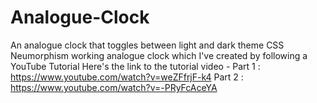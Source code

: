 # Analogue-Clock
An analogue clock that toggles between light and dark theme
CSS Neumorphism working analogue clock which I've created by following a YouTube Tutorial
Here's the link to the tutorial video -
Part 1 : https://www.youtube.com/watch?v=weZFfrjF-k4
Part 2 : https://www.youtube.com/watch?v=-PRyFcAceYA
